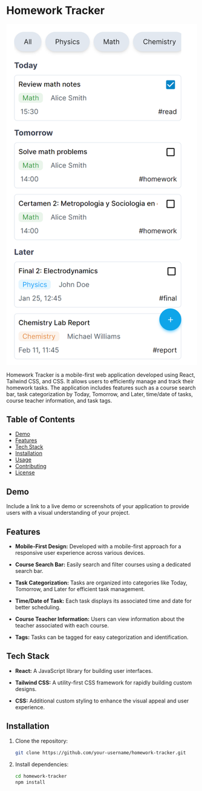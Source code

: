 # Homework Tracker

![frontend-screenshot](./homework-tracker-frontend.png)

Homework Tracker is a mobile-first web application developed using React, Tailwind CSS, and CSS. It allows users to efficiently manage and track their homework tasks. The application includes features such as a course search bar, task categorization by Today, Tomorrow, and Later, time/date of tasks, course teacher information, and task tags.

## Table of Contents

- [Demo](#demo)
- [Features](#features)
- [Tech Stack](#tech-stack)
- [Installation](#installation)
- [Usage](#usage)
- [Contributing](#contributing)
- [License](#license)

## Demo

Include a link to a live demo or screenshots of your application to provide users with a visual understanding of your project.

## Features

- **Mobile-First Design:** Developed with a mobile-first approach for a responsive user experience across various devices.

- **Course Search Bar:** Easily search and filter courses using a dedicated search bar.

- **Task Categorization:** Tasks are organized into categories like Today, Tomorrow, and Later for efficient task management.

- **Time/Date of Task:** Each task displays its associated time and date for better scheduling.

- **Course Teacher Information:** Users can view information about the teacher associated with each course.

- **Tags:** Tasks can be tagged for easy categorization and identification.

## Tech Stack

- **React:** A JavaScript library for building user interfaces.

- **Tailwind CSS:** A utility-first CSS framework for rapidly building custom designs.

- **CSS:** Additional custom styling to enhance the visual appeal and user experience.

## Installation

1. Clone the repository:

   ```bash
   git clone https://github.com/your-username/homework-tracker.git
   ```
2. Install dependencies:

    ```bash
    cd homework-tracker
    npm install
    ```

